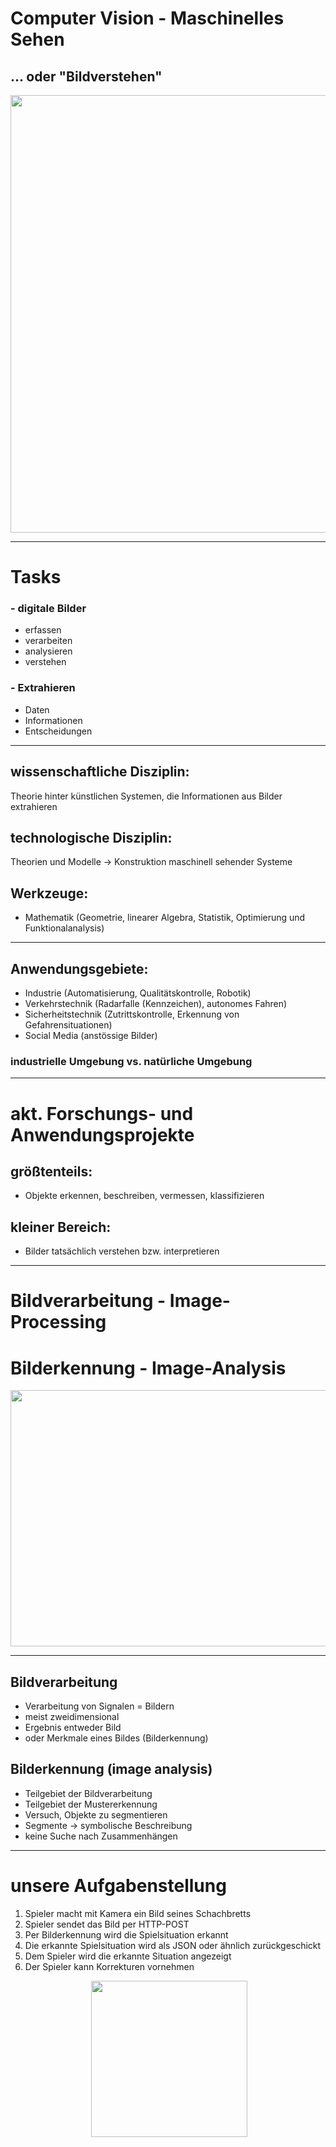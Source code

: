 # Computer Vision - Maschinelles Sehen

## ... oder "Bildverstehen"


<p align="center">
  <img align="center" width="700" src="./images/bild1.jpg">
</p>

---

# Tasks

### - digitale Bilder 
 - erfassen
 - verarbeiten
 - analysieren
 - verstehen
### - Extrahieren
 - Daten
 - Informationen
 - Entscheidungen

---

## wissenschaftliche Disziplin:
Theorie hinter künstlichen Systemen, die Informationen aus Bilder extrahieren

## technologische Disziplin:
Theorien und Modelle -> Konstruktion maschinell sehender Systeme

## Werkzeuge:
- Mathematik (Geometrie, linearer Algebra, Statistik, Optimierung und Funktionalanalysis)

---

## Anwendungsgebiete:
- Industrie (Automatisierung, Qualitätskontrolle, Robotik)
- Verkehrstechnik (Radarfalle (Kennzeichen), autonomes Fahren)
- Sicherheitstechnik (Zutrittskontrolle, Erkennung von Gefahrensituationen)
- Social Media (anstössige Bilder)

### industrielle Umgebung vs. natürliche Umgebung

---

# akt. Forschungs- und Anwendungsprojekte 

## größtenteils: 
- Objekte erkennen, beschreiben, vermessen, klassifizieren

## kleiner Bereich:
- Bilder tatsächlich verstehen bzw. interpretieren

---

# Bildverarbeitung - Image-Processing
# Bilderkennung - Image-Analysis

<img align="center" width="600" height="410" src="./images/titelbild.jpg">

---

## Bildverarbeitung
- Verarbeitung von Signalen = Bildern
- meist zweidimensional
- Ergebnis entweder Bild
- oder Merkmale eines Bildes (Bilderkennung)

## Bilderkennung (image analysis)
- Teilgebiet der Bildverarbeitung
- Teilgebiet der Mustererkennung
- Versuch, Objekte zu segmentieren
- Segmente -> symbolische Beschreibung
- keine Suche nach Zusammenhängen

---

# unsere Aufgabenstellung

1. Spieler macht mit Kamera ein Bild seines Schachbretts
2. Spieler sendet das Bild per HTTP-POST
3. Per Bilderkennung wird die Spielsituation erkannt
4. Die erkannte Spielsituation wird als JSON oder ähnlich zurückgeschickt
5. Dem Spieler wird die erkannte Situation angezeigt
6. Der Spieler kann Korrekturen vornehmen

<p align="center">
  <img align="center" width="250" height="250" src="./images/schachnotation.png">
</p>

